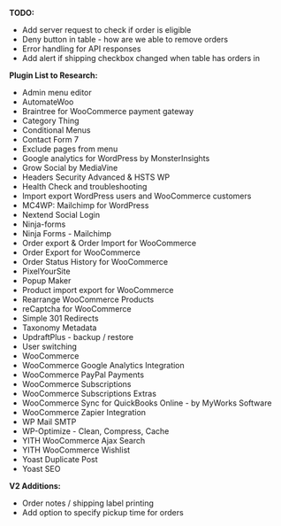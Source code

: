 **TODO:**

- Add server request to check if order is eligible
- Deny button in table - how are we able to remove orders
- Error handling for API responses
- Add alert if shipping checkbox changed when table has orders in

**Plugin List to Research:**

- Admin menu editor
- AutomateWoo
- Braintree for WooCommerce payment gateway
- Category Thing
- Conditional Menus
- Contact Form 7
- Exclude pages from menu
- Google analytics for WordPress by MonsterInsights
- Grow Social by MediaVine
- Headers Security Advanced & HSTS WP
- Health Check and troubleshooting
- Import export WordPress users and WooCommerce customers
- MC4WP: Mailchimp for WordPress
- Nextend Social Login
- Ninja-forms
- Ninja Forms - Mailchimp
- Order export & Order Import for WooCommerce
- Order Export for WooCommerce
- Order Status History for WooCommerce
- PixelYourSite
- Popup Maker
- Product import export for WooCommerce
- Rearrange WooCommerce Products
- reCaptcha for WooCommerce
- Simple 301 Redirects
- Taxonomy Metadata
- UpdraftPlus - backup / restore
- User switching
- WooCommerce
- WooCommerce Google Analytics Integration
- WooCommerce PayPal Payments
- WooCommerce Subscriptions
- WooCommerce Subscriptions Extras
- WooCommerce Sync for QuickBooks Online - by MyWorks Software
- WooCommerce Zapier Integration
- WP Mail SMTP
- WP-Optimize - Clean, Compress, Cache
- YITH WooCommerce Ajax Search
- YITH WooCommerce Wishlist
- Yoast Duplicate Post
- Yoast SEO

**V2 Additions:**

- Order notes / shipping label printing
- Add option to specify pickup time for orders
